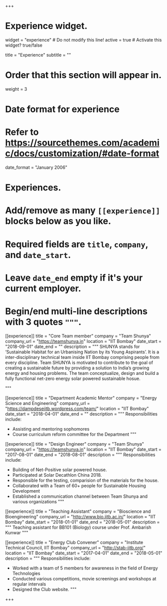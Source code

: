 +++
# Experience widget.
widget = "experience"  # Do not modify this line!
active = true  # Activate this widget? true/false

title = "Experience"
subtitle = ""

# Order that this section will appear in.
weight = 3

# Date format for experience
#   Refer to https://sourcethemes.com/academic/docs/customization/#date-format
date_format = "January 2006"

# Experiences.
#   Add/remove as many `[[experience]]` blocks below as you like.
#   Required fields are `title`, `company`, and `date_start`.
#   Leave `date_end` empty if it's your current employer.
#   Begin/end multi-line descriptions with 3 quotes `"""`.

[[experience]]
  title = "Core Team member"
  company = "Team Shunya"
  company_url = "https://teamshunya.in"
  location = "IIT Bombay"
  date_start = "2018-09-01"
  date_end = ""
  description = """ SHUNYA stands for ‘Sustainable Habitat for an Urbanising Nation by its Young Aspirants’. It is a inter-disciplinary technical team inside IIT Bombay comprising people from every discipline. Team SHUNYA is motivated to contribute to the goal of creating a sustainable future by providing a solution to India’s growing energy and housing problems. The team conceptualize, design and build a fully functional net-zero energy solar powered sustainable hosue.
  
  """

[[experience]]
  title = "Department Academic Mentor"
  company = "Energy Science and Engineering"
  company_url = "https://dampdeseiitb.wordpress.com/team/"
  location = "IIT Bombay"
  date_start = "2018-04-01"
  date_end = ""
  description = """
  Responsibilities include:
  
  * Assisting and mentoring sophomores
  * Course curriculum reform committee for the Department
  """

[[experience]]
  title = "Design Engineer"
  company = "Team Shunya"
  company_url = "https://teamshunya.in"
  location = "IIT Bombay"
  date_start = "2017-08-01"
  date_end = "2018-08-01"
  description = """
  Responsibilities include:
  
  * Building of Net-Positive solar powered house.
  * Participated at Solar Decathlon China 2018.
  * Responsible for the testing, comparision of the materials for the house.
  * Collaborated with a Team of 60+ people for Sustainable Housing Development
  * Established a communication channel between Team Shunya and various organizations
  """
  
[[experience]]
  title = "Teaching Assistant"
  company = "Bioscience and Bioengineering"
  company_url = "http://www.bio.iitb.ac.in/"
  location = "IIT Bombay"
  date_start = "2018-01-01"
  date_end = "2018-05-01"
  description = """ Teaching assistant for BB101 (Biology) course under Prof. Ambarish Kunwar
  """

[[experience]]
  title = "Energy Club Convener"
  company = "Institute Technical Council, IIT Bombay"
  company_url = "http://stab-iitb.org/"
  location = "IIT Bombay"
  date_start = "2017-04-01"
  date_end = "2018-05-01"
  description = """
  Responsibilities include:
  
  * Worked with a team of 5 members for awareness in the field of Energy Technologies
  * Conducted various competitions, movie screenings and workshops at regular intervals
  * Designed the Club website.
  """

+++
